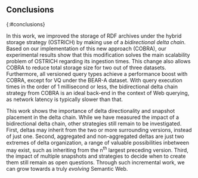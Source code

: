 ## Conclusions
{:#conclusions}

In this work, we improved the storage of RDF archives
under the hybrid storage strategy (OSTRICH)
by making use of a *bidirectional delta chain*.
Based on our implementation of this new approach (COBRA),
our experimental results show that this modification solves
the main scalability problem of OSTRICH regarding its ingestion times.
This change also allows COBRA to reduce total storage size for two out of three datasets.
Furthermore, all versioned query types achieve a performance boost with COBRA,
except for VQ under the BEAR-A dataset.
With query execution times in the order of 1 millisecond or less,
the bidirectional delta chain strategy from COBRA is an ideal back-end in the context of Web querying,
as network latency is typically slower than that.

This work shows the importance of delta directionality and snapshot placement in the delta chain.
While we have measured the impact of a bidirectional delta chain,
other strategies still remain to be investigated.
First, deltas may inherit from the two or more surrounding versions, instead of just one.
Second, aggregated and non-aggregated deltas are just two extremes of delta organization,
a range of valuable possibilities inbetween may exist,
such as inheriting from the n<sup>th</sup> largest preceding version.
Third, the impact of multiple snapshots and strategies to decide when to create them still remain as open questions.
Through such incremental work, we can grow towards a truly _evolving_ Semantic Web.
